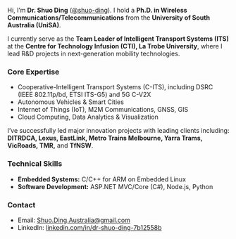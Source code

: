 <!DOCTYPE html>
<html lang="en">
<head>
  <meta charset="UTF-8">
  
</head>
<body>
  
  <p>
    Hi, I’m <strong>Dr. Shuo Ding</strong>
    (<a href="https://www.linkedin.com/in/dr-shuo-ding-7b12558b/" target="_blank">@shuo-ding</a>). I hold a
    <strong>Ph.D. in Wireless Communications/Telecommunications</strong> from the
    <strong>University of South Australia (UniSA)</strong>.
  </p>
  <p>
    I currently serve as the <strong>Team Leader of Intelligent Transport Systems (ITS)</strong> at the
    <strong>Centre for Technology Infusion (CTI), La Trobe University</strong>, where I lead R&amp;D projects in
    next-generation mobility technologies.
  </p>

  <h3>Core Expertise</h3>
  <ul>
    <li>Cooperative-Intelligent Transport Systems (C-ITS), including DSRC (IEEE 802.11p/bd, ETSI ITS-G5) and 5G C-V2X</li>
    <li>Autonomous Vehicles &amp; Smart Cities</li>
    <li>Internet of Things (IoT), M2M Communications, GNSS, GIS</li>
    <li>Cloud Computing, Data Analytics &amp; Visualization</li>
  </ul>

  <p>
    I’ve successfully led major innovation projects with leading clients including:
    <strong>DITRDCA, Lexus, EastLink, Metro Trains Melbourne, Yarra Trams, VicRoads, TMR,</strong> and
    <strong>TfNSW</strong>.
  </p>

  <h3>Technical Skills</h3>
  <ul>
    <li><strong>Embedded Systems:</strong> C/C++ for ARM on Embedded Linux</li>
    <li><strong>Software Development:</strong> ASP.NET MVC/Core (C#), Node.js, Python</li>
  </ul>

  <h3>Contact</h3>
  <ul>
    <li>Email: <a href="mailto:Shuo.Ding.Australia@gmail.com">Shuo.Ding.Australia@gmail.com</a></li>
    <li>LinkedIn: <a href="https://www.linkedin.com/in/dr-shuo-ding-7b12558b/" target="_blank">linkedin.com/in/dr-shuo-ding-7b12558b</a></li>
  </ul>
</body>
</html>

